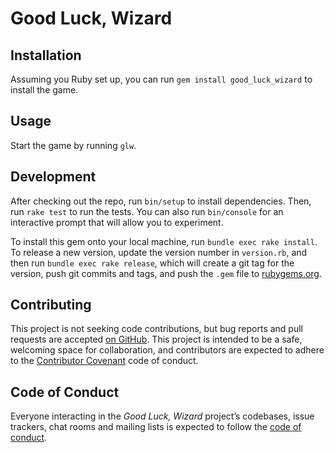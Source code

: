 # Good Luck, Wizard

## Installation

Assuming you Ruby set up, you can run `gem install good_luck_wizard` to install the game.

## Usage

Start the game by running `glw`.

## Development

After checking out the repo, run `bin/setup` to install dependencies. Then, run
`rake test` to run the tests. You can also run `bin/console` for an interactive
prompt that will allow you to experiment.

To install this gem onto your local machine, run `bundle exec rake install`. To
release a new version, update the version number in `version.rb`, and then run
`bundle exec rake release`, which will create a git tag for the version, push
git commits and tags, and push the `.gem` file to
[rubygems.org](https://rubygems.org).

## Contributing

This project is not seeking code contributions, but bug reports and pull
requests are accepted [on
GitHub](https://github.com/jarednorman/good_luck_wizard). This project is
intended to be a safe, welcoming space for collaboration, and contributors are
expected to adhere to the [Contributor
Covenant](http://contributor-covenant.org) code of conduct.

## Code of Conduct

Everyone interacting in the _Good Luck, Wizard_ project’s codebases, issue trackers,
chat rooms and mailing lists is expected to follow the [code of
conduct](https://github.com/jarednorman/good_luck_wizard/blob/master/CODE_OF_CONDUCT.md).

